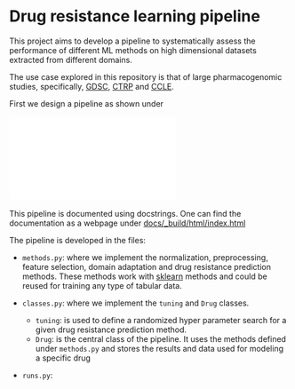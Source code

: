 # Drug resistance learning pipeline

This project aims to develop a pipeline to systematically assess the performance of different ML methods on high dimensional datasets extracted from different domains.

The use case explored in this repository is that of large pharmacogenomic studies, specifically, [GDSC](https://www.cancerrxgene.org/), [CTRP](https://portals.broadinstitute.org/ctrp.v2.1/) and [CCLE](https://portals.broadinstitute.org/ccle).  

First we design a pipeline as shown under

![](graphs/Pipeline.pdf)

This pipeline is documented using docstrings. One can find the documentation as a webpage under [docs/_build/html/index.html](docs/_build/html/index.html)

The pipeline is developed in the files:

* `methods.py`: where we implement the normalization, preprocessing, feature selection, domain adaptation and drug resistance prediction methods. These methods work with [sklearn](https://scikit-learn.org/stable/) methods and could be reused for training any type of tabular data.
* `classes.py`: where we implement the `tuning` and `Drug` classes.
  * `tuning`: is used to define a randomized hyper parameter search for a given drug resistance prediction method.
  * `Drug`: is the central class of the pipeline. It uses the methods defined under `methods.py` and stores the results and data used for modeling a specific drug

* `runs.py`: 

